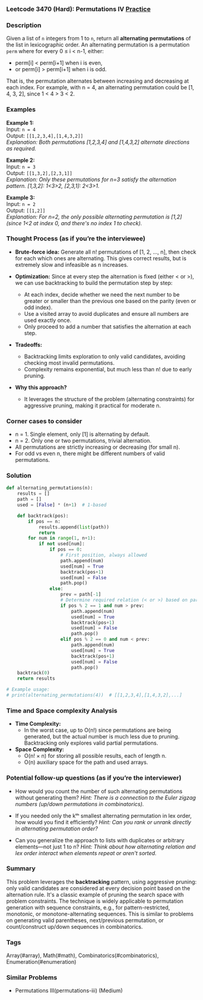 ### Leetcode 3470 (Hard): Permutations IV [Practice](https://leetcode.com/problems/permutations-iv)

### Description  
Given a list of `n` integers from 1 to `n`, return all **alternating permutations** of the list in lexicographic order. An alternating permutation is a permutation `perm` where for every 0 ≤ i < n-1, either:
- perm[i] < perm[i+1] when i is even,  
- or perm[i] > perm[i+1] when i is odd.

That is, the permutation alternates between increasing and decreasing at each index. For example, with n = 4, an alternating permutation could be [1, 4, 3, 2], since 1 < 4 > 3 < 2.

### Examples  

**Example 1:**  
Input: `n = 4`  
Output: `[[1,2,3,4],[1,4,3,2]]`  
*Explanation: Both permutations [1,2,3,4] and [1,4,3,2] alternate directions as required.*

**Example 2:**  
Input: `n = 3`  
Output: `[[1,3,2],[2,3,1]]`  
*Explanation: Only these permutations for n=3 satisfy the alternation pattern. [1,3,2]: 1<3>2, [2,3,1]: 2<3>1.*

**Example 3:**  
Input: `n = 2`  
Output: `[[1,2]]`  
*Explanation: For n=2, the only possible alternating permutation is [1,2] (since 1<2 at index 0, and there's no index 1 to check).*

### Thought Process (as if you’re the interviewee)  
- **Brute-force idea:** Generate all n! permutations of [1, 2, ..., n], then check for each which ones are alternating. This gives correct results, but is extremely slow and infeasible as n increases.

- **Optimization:** Since at every step the alternation is fixed (either < or >), we can use backtracking to build the permutation step by step:
  - At each index, decide whether we need the next number to be greater or smaller than the previous one based on the parity (even or odd index).
  - Use a visited array to avoid duplicates and ensure all numbers are used exactly once.
  - Only proceed to add a number that satisfies the alternation at each step.

- **Tradeoffs:**  
  - Backtracking limits exploration to only valid candidates, avoiding checking most invalid permutations.
  - Complexity remains exponential, but much less than n! due to early pruning.

- **Why this approach?**  
  - It leverages the structure of the problem (alternating constraints) for aggressive pruning, making it practical for moderate n.


### Corner cases to consider  
- n = 1. Single element, only [1] is alternating by default.
- n = 2. Only one or two permutations, trivial alternation.
- All permutations are strictly increasing or decreasing (for small n).
- For odd vs even n, there might be different numbers of valid permutations.

### Solution

```python
def alternating_permutations(n):
    results = []
    path = []
    used = [False] * (n+1)  # 1-based

    def backtrack(pos):
        if pos == n:
            results.append(list(path))
            return
        for num in range(1, n+1):
            if not used[num]:
                if pos == 0:
                    # First position, always allowed
                    path.append(num)
                    used[num] = True
                    backtrack(pos+1)
                    used[num] = False
                    path.pop()
                else:
                    prev = path[-1]
                    # Determine required relation (< or >) based on parity
                    if pos % 2 == 1 and num > prev:
                        path.append(num)
                        used[num] = True
                        backtrack(pos+1)
                        used[num] = False
                        path.pop()
                    elif pos % 2 == 0 and num < prev:
                        path.append(num)
                        used[num] = True
                        backtrack(pos+1)
                        used[num] = False
                        path.pop()
    backtrack(0)
    return results

# Example usage:
# print(alternating_permutations(4))  # [[1,2,3,4],[1,4,3,2],...]
```

### Time and Space complexity Analysis  

- **Time Complexity:**  
  - In the worst case, up to O(n!) since permutations are being generated, but the actual number is much less due to pruning. Backtracking only explores valid partial permutations.
- **Space Complexity:**  
  - O(n! × n) for storing all possible results, each of length n.
  - O(n) auxiliary space for the path and used arrays.

### Potential follow-up questions (as if you’re the interviewer)  

- How would you count the number of such alternating permutations without generating them?
  *Hint: There is a connection to the Euler zigzag numbers (up/down permutations in combinatorics).*

- If you needed only the kᵗʰ smallest alternating permutation in lex order, how would you find it efficiently?
  *Hint: Can you rank or unrank directly in alternating permutation order?*

- Can you generalize the approach to lists with duplicates or arbitrary elements—not just 1 to n?
  *Hint: Think about how alternating relation and lex order interact when elements repeat or aren't sorted.*

### Summary
This problem leverages the **backtracking** pattern, using aggressive pruning: only valid candidates are considered at every decision point based on the alternation rule. It's a classic example of pruning the search space with problem constraints. The technique is widely applicable to permutation generation with sequence constraints, e.g., for pattern-restricted, monotonic, or monotone-alternating sequences. This is similar to problems on generating valid parentheses, next/previous permutation, or count/construct up/down sequences in combinatorics.

### Tags
Array(#array), Math(#math), Combinatorics(#combinatorics), Enumeration(#enumeration)

### Similar Problems
- Permutations III(permutations-iii) (Medium)